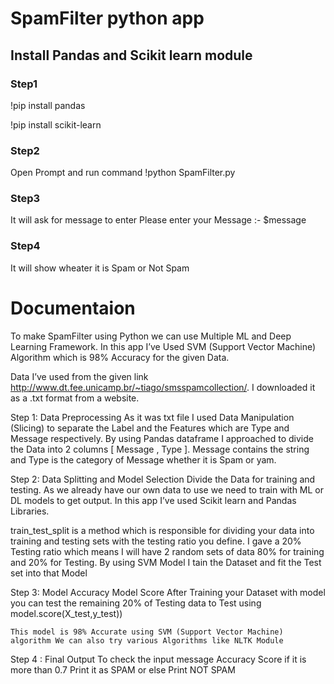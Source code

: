 # SpamFilter python app


## Install Pandas and Scikit learn module 
### Step1
!pip install pandas 

!pip install scikit-learn

### Step2 
Open Prompt and run command 
!python SpamFilter.py

### Step3
It will ask for message to enter 
Please enter your Message :- $message

### Step4 
It will show wheater it is Spam or Not Spam



# Documentaion

To make SpamFilter using Python we can use Multiple ML and Deep Learning Framework. In this app I’ve Used SVM (Support Vector Machine) Algorithm which is 98% Accuracy for the given Data. 


Data I’ve used from the given link http://www.dt.fee.unicamp.br/~tiago/smsspamcollection/. I downloaded it as a .txt format from a website. 

Step 1: 
	Data Preprocessing
	As it was txt file I used Data Manipulation (Slicing) to separate the Label and the Features which are Type and Message respectively. By using Pandas dataframe I approached to divide the Data into 2 columns [ Message , Type ]. Message contains the string and Type is the category of Message whether it is Spam or yam.

Step 2:
	Data Splitting and Model Selection
	Divide the Data for training and testing. As we already have our own data to use we need to train with ML or DL models to get output. In this app I’ve used Scikit learn and Pandas Libraries.
  
train_test_split  is a method which is responsible for dividing your data into training and testing sets with the testing ratio you define. I gave a 20% Testing ratio which means I will have 2 random sets of data 80% for training and 20% for Testing. By using SVM Model I tain the Dataset and fit the Test set into that Model 

Step 3: 
	Model Accuracy 
	Model Score
	After Training your Dataset with model you can test the remaining 20% of Testing data to Test using   model.score(X_test,y_test)) 

	This model is 98% Accurate using SVM (Support Vector Machine) algorithm We can also try various Algorithms like NLTK Module 

Step 4 :
	Final Output
To check the input message Accuracy Score if it is more than 0.7 Print it as SPAM or else Print NOT SPAM

